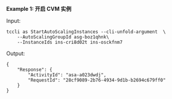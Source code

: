 **Example 1: 开启 CVM 实例**



Input: 

```
tccli as StartAutoScalingInstances --cli-unfold-argument  \
    --AutoScalingGroupId asg-boz1qhnk\
    --InstanceIds ins-cri8d02t ins-osckfnm7
```

Output: 
```
{
    "Response": {
        "ActivityId": "asa-a023dwdj",
        "RequestId": "28cf9089-2b76-4934-9d1b-b2694c679ff0"
    }
}
```

